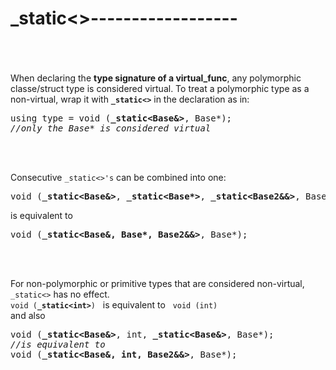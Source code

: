 # \_static<>------------------
&nbsp;  
&nbsp;  
&nbsp;  
When declaring the **type signature of a virtual_func**,
any polymorphic classe/struct type is considered virtual.
To treat a polymorphic type as a non-virtual, wrap it with **```_static<>```** in the declaration as in:


<pre>using type = void (<strong>_static&lt;Base&&gt;</strong>, Base*);
<i>//only the Base* is considered virtual</i></pre>

&nbsp;  
&nbsp;  

Consecutive ```_static<>'s``` can be combined into one:


<pre class=_code>void (<strong>_static&lt;Base&&gt;</strong>, <strong>_static&lt;Base*&gt;</strong>, <strong>_static&lt;Base2&&&gt;</strong>, Base*);</pre>
is equivalent to
<pre class=_code>void (<strong>_static&lt;Base&, Base*, Base2&&&gt;</strong>, Base*);</pre>

&nbsp;  
&nbsp;  


For non-polymorphic or primitive types that are considered non-virtual, ```_static<>``` has no effect.  
<code>void (<strong>_static&lt;int&gt;</strong>)</code> &nbsp; is equivalent to &nbsp; ```void (int)```   
and also


<pre class=_code>void (<strong>_static&lt;Base&&gt;</strong>, int, <strong>_static&lt;Base&&gt;</strong>, Base*);
<i>//is equivalent to</i>
void (<strong>_static&lt;Base&, int, Base2&&&gt;</strong>, Base*);</pre>






